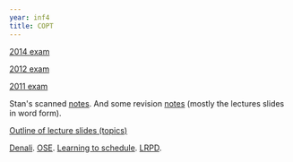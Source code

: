 ```yaml
---
year: inf4
title: COPT
---
```


​[2014 exam](https://docs.google.com/document/d/10hs9AGIJ5fuCOXMDrb46YOaItCrvx0wRqNeooFWrpeU/edit?usp=sharing)

[2012 exam](https://docs.google.com/document/d/1hqMA28H8J8GtbvVlWoo5miE-j1mx7CecMpeXfnnDim4/edit?usp=sharing)

[2011 exam](https://docs.google.com/document/d/1lcqWbTtOWQk6amT1xo76jAEu1XTSswBC1jemmUuLPhw/edit?usp=sharing)

Stan's scanned [notes](https://docs.google.com/file/d/0B_exFOWJp3ukcURFTzdBVUJhQTA/edit?usp=sharing). And some revision [notes](https://docs.google.com/document/d/1F4WL5myd6CRLseceIEDZEPG_UDZDxLOAdUulbqKvPhI/edit?usp=sharing) (mostly the lectures slides in word form).

[Outline of lecture slides (topics)](https://docs.google.com/document/d/1OkLSuOg0oT-lajNHDp8-EgY_z_WVhxEh3vfRjAVPjEE/edit?usp=sharing)

[Denali](http://www.rjoshi.org/bio/papers/PLDI2002.pdf). [OSE](http://liberty.princeton.edu/Publications/cgo1_ose.pdf). [Learning to schedule](http://www.eecis.udel.edu/~cavazos/nips-sl2-final.pdf). [LRPD](http://citeseerx.ist.psu.edu/viewdoc/download?doi=10.1.1.9.6622&rep=rep1&type=pdf).
